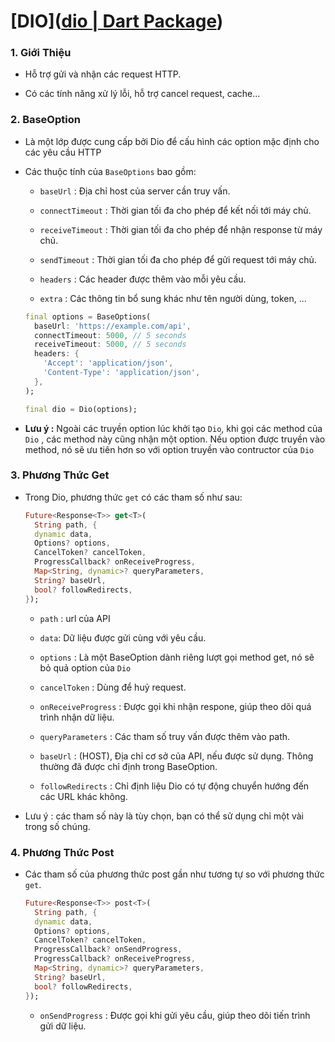 # [DIO]([dio | Dart Package](https://pub.dev/packages/dio/install))

### 1. Giới Thiệu

- Hỗ trợ gửi và nhận các request HTTP. 

- Có các tính năng xử lý lỗi, hỗ trợ cancel request, cache...

### 2. BaseOption

- Là một lớp được cung cấp bởi Dio để cấu hình các option mặc định cho các yêu cầu HTTP

- Các thuộc tính của `BaseOptions` bao gồm: 
  
  - `baseUrl` : Địa chỉ host của server cần truy vấn.
  
  - `connectTimeout` : Thời gian tối đa cho phép để kết nối tới máy chủ.
  
  - `receiveTimeout` : Thời gian tối đa cho phép để nhận response từ máy chủ.
  
  - `sendTimeout` : Thời gian tối đa cho phép để gửi request tới máy chủ.
  
  - `headers` : Các header được thêm vào mỗi yêu cầu.
  
  - `extra` : Các thông tin bổ sung khác như tên người dùng, token, ...
  
  ```dart
  final options = BaseOptions(
    baseUrl: 'https://example.com/api',
    connectTimeout: 5000, // 5 seconds
    receiveTimeout: 5000, // 5 seconds
    headers: {
      'Accept': 'application/json',
      'Content-Type': 'application/json',
    },
  );
  
  final dio = Dio(options);
  ```

- **Lưu ý :** Ngoài các truyền option lúc khởi tạo `Dio`, khi gọi các method của `Dio` , các method này cũng nhận một option. Nếu option được truyền vào method, nó sẽ ưu tiên hơn so với option truyền vào contructor của `Dio`

### 3. Phương Thức Get

- Trong Dio, phương thức `get` có các tham số như sau: 
  
  ```dart
  Future<Response<T>> get<T>(
    String path, {
    dynamic data,
    Options? options,
    CancelToken? cancelToken,
    ProgressCallback? onReceiveProgress,
    Map<String, dynamic>? queryParameters,
    String? baseUrl,
    bool? followRedirects,
  });
  ```
  
  - `path` : url của API
  
  - `data`: Dữ liệu được gửi cùng với yêu cầu.
  
  - `options` : Là một BaseOption dành riêng lượt gọi method get, nó sẽ bỏ quả option của `Dio`
  
  - `cancelToken` : Dùng để huỷ request.
  
  - `onReceiveProgress` : Được gọi khi nhận respone, giúp theo dõi quá trình nhận dữ liệu.
  
  - `queryParameters` : Các tham số truy vấn được thêm vào path.
  
  - `baseUrl` : (HOST), Địa chỉ cơ sở của API, nếu được sử dụng. Thông thường đã được chỉ định trong BaseOption.
  
  - `followRedirects` : Chỉ định liệu Dio có tự động chuyển hướng đến các URL khác không.

- Lưu ý : các tham số này là tùy chọn, bạn có thể sử dụng chỉ một vài trong số chúng.

### 4. Phương Thức Post

- Các tham số của phương thức post gần như tương tự so với phương thức `get`. 
  
  ```dart
  Future<Response<T>> post<T>(
    String path, {
    dynamic data,
    Options? options,
    CancelToken? cancelToken,
    ProgressCallback? onSendProgress,
    ProgressCallback? onReceiveProgress,
    Map<String, dynamic>? queryParameters,
    String? baseUrl,
    bool? followRedirects,
  });
  ```
  
  - `onSendProgress` : Được gọi khi gửi yêu cầu, giúp theo dõi tiến trình gửi dữ liệu.